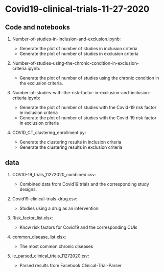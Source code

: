 # Covid19-clinical-trials-11-27-2020

## Code and notebooks
   1. Number-of-studies-in-inclusion-and-exclusion.ipynb: 
      - Generate the plot of number of studies in inclusion criteria 
      - Generate the plot of number of studies in exclusion criteria
      
   2. Number-of-studies-using-the-chronic-condition-in-exclusion-criteria.ipynb: 
      - Generate the plot of number of studies using the chronic condition in the exclusion criteria.

   3. Number-of-studies-with-the-risk-factor-in-exclusion-and-inclusion-criteria.ipynb:
      - Generate the plot of number of studies with the Covid-19 risk factor in inclusion criteria
      - Generate the plot of number of studies with the Covid-19 risk factor in exclusion criteria
   
   4. COVID_CT_clustering_enrollment.py:
      - Generate the clustering results in inclusion criteria
      - Generate the clustering results in exclusion criteria 


## data
   1. COVID-19_trials_11272020_combined.csv: 
      - Combined data from Covid19 trials and the corresponding study designs.
 
 
   2. Covid19-clinical-trials-drug.csv:
      - Studies using a drug as an intervention

   3. Risk_factor_list.xlsx:
      - Know risk factors for Covid19 and the corresponding CUIs
      
   4. common_disease_list.xlsx:
      - The most common chronic diseases
   
   5. ie_parsed_clinical_trials_11272020.tsv:
      - Parsed results from Facebook Clinical-Trial-Parser
